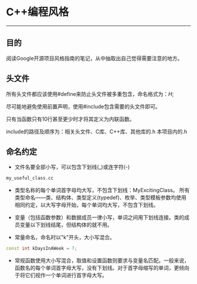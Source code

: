 # C++编程风格
----------------------------

## 目的

阅读Google开源项目风格指南的笔记，从中抽取出自己觉得需要注意的地方。

## 头文件

所有头文件都应该使用#define来防止头文件被多重包含，命名格式为：<PROJECT>_<PATH>_<FILE>_H_;

尽可能地避免使用前置声明，使用#include包含需要的头文件即可。

只有当函数只有10行甚至更少时才将其定义为内联函数。

include的路径及顺序为：相关头文件、C库、C++库、其他库的.h 本项目内的.h

## 命名约定

* 文件名要全部小写，可以包含下划线(_)或连字符(-)
```C++
my_useful_class.cc 
```

* 类型名称的每个单词首字母均大写，不包含下划线：MyExcitingClass。 所有类型命名——类、结构体、类型定义(typedef)、枚举、类型模板参数均使用相同约定，以大写字母开始，每个单词均大写，不包含下划线。

* 变量（包括函数参数）和数据成员一律小写，单词之间用下划线连接。类的成员变量以下划线结尾，但结构体的就不用。

* 常量命名，命名时以"k"开头，大小写混合。
```C++
const int kDaysInAWeek = 7;
```

* 常规函数使用大小写混合，取值和设置函数则要求与变量名匹配。一般来说，函数名的每个单词首字母大写，没有下划线。对于首字母缩写的单词，更倾向于将它们视作一个单词进行首字母大写。